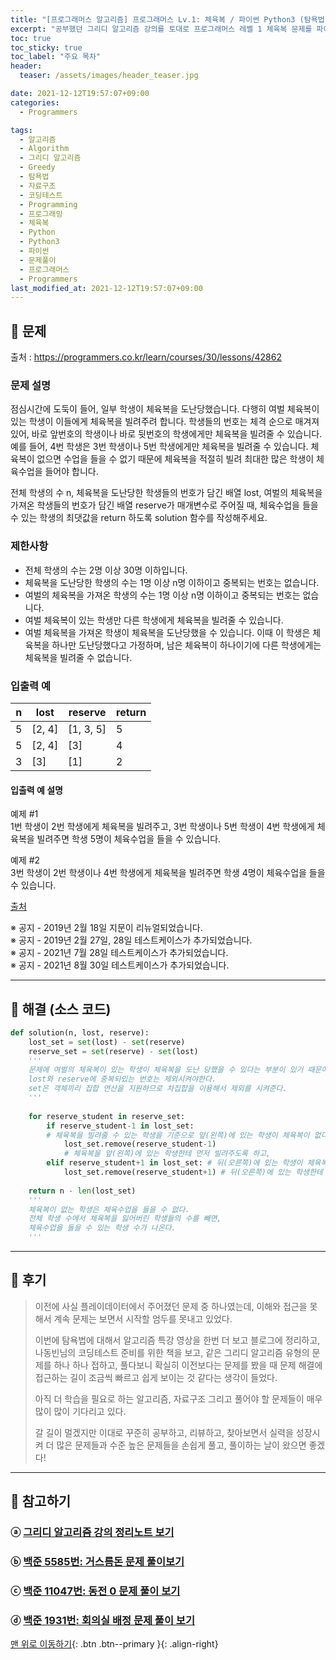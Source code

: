 ```yaml
---
title: "[프로그래머스 알고리즘] 프로그래머스 Lv.1: 체육복 / 파이썬 Python3 (탐욕법(Greedy))"
excerpt: "공부했던 그리디 알고리즘 강의를 토대로 프로그래머스 레벨 1 체육복 문제를 파이썬으로 풀어보았다."
toc: true
toc_sticky: true
toc_label: "주요 목차"
header:
  teaser: /assets/images/header_teaser.jpg

date: 2021-12-12T19:57:07+09:00
categories:
  - Programmers

tags:
  - 알고리즘
  - Algorithm
  - 그리디 알고리즘
  - Greedy
  - 탐욕법
  - 자료구조
  - 코딩테스트
  - Programming
  - 프로그래밍
  - 체육복
  - Python
  - Python3
  - 파이썬
  - 문제풀이
  - 프로그래머스
  - Programmers
last_modified_at: 2021-12-12T19:57:07+09:00
---
```


## 🔔 문제

출처 : <https://programmers.co.kr/learn/courses/30/lessons/42862>

### 문제 설명

점심시간에 도둑이 들어, 일부 학생이 체육복을 도난당했습니다. 다행히 여벌 체육복이 있는 학생이 이들에게 체육복을 빌려주려 합니다. 학생들의 번호는 체격 순으로 매겨져 있어, 바로 앞번호의 학생이나 바로 뒷번호의 학생에게만 체육복을 빌려줄 수 있습니다. 예를 들어, 4번 학생은 3번 학생이나 5번 학생에게만 체육복을 빌려줄 수 있습니다. 체육복이 없으면 수업을 들을 수 없기 때문에 체육복을 적절히 빌려 최대한 많은 학생이 체육수업을 들어야 합니다.

전체 학생의 수 n, 체육복을 도난당한 학생들의 번호가 담긴 배열 lost, 여벌의 체육복을 가져온 학생들의 번호가 담긴 배열 reserve가 매개변수로 주어질 때, 체육수업을 들을 수 있는 학생의 최댓값을 return 하도록 solution 함수를 작성해주세요.

### 제한사항

- 전체 학생의 수는 2명 이상 30명 이하입니다.
- 체육복을 도난당한 학생의 수는 1명 이상 n명 이하이고 중복되는 번호는 없습니다.
- 여벌의 체육복을 가져온 학생의 수는 1명 이상 n명 이하이고 중복되는 번호는 없습니다.
- 여벌 체육복이 있는 학생만 다른 학생에게 체육복을 빌려줄 수 있습니다.
- 여벌 체육복을 가져온 학생이 체육복을 도난당했을 수 있습니다. 이때 이 학생은 체육복을 하나만 도난당했다고 가정하며, 남은 체육복이 하나이기에 다른 학생에게는 체육복을 빌려줄 수 없습니다.

### 입출력 예

| n    | lost   | reserve   | return |
| ---- | ------ | --------- | ------ |
| 5    | [2, 4] | [1, 3, 5] | 5      |
| 5    | [2, 4] | [3]       | 4      |
| 3    | [3]    | [1]       | 2      |

#### 입출력 예 설명

예제 #1<br>1번 학생이 2번 학생에게 체육복을 빌려주고, 3번 학생이나 5번 학생이 4번 학생에게 체육복을 빌려주면 학생 5명이 체육수업을 들을 수 있습니다.

예제 #2<br>3번 학생이 2번 학생이나 4번 학생에게 체육복을 빌려주면 학생 4명이 체육수업을 들을 수 있습니다.

[출처](http://hsin.hr/coci/archive/2009_2010/contest6_tasks.pdf)

※ 공지 - 2019년 2월 18일 지문이 리뉴얼되었습니다.<br>※ 공지 - 2019년 2월 27일, 28일 테스트케이스가 추가되었습니다.<br>※ 공지 - 2021년 7월 28일 테스트케이스가 추가되었습니다.<br>※ 공지 - 2021년 8월 30일 테스트케이스가 추가되었습니다.

---

## 🔐 해결 (소스 코드)

```python
def solution(n, lost, reserve):
    lost_set = set(lost) - set(reserve)
    reserve_set = set(reserve) - set(lost)
    '''
    문제에 여벌의 체육복이 있는 학생이 체육복을 도난 당했을 수 있다는 부분이 있기 때문에,
    lost와 reserve에 중복되있는 번호는 제외시켜야한다.
    set은 객체끼리 집합 연산을 지원하므로 차집합을 이용해서 제외를 시켜준다.
    '''
    
    for reserve_student in reserve_set:
        if reserve_student-1 in lost_set: 
        # 체육복을 빌려줄 수 있는 학생을 기준으로 앞(왼쪽)에 있는 학생이 체육복이 없다면,  
            lost_set.remove(reserve_student-1) 
            # 체육복을 앞(왼쪽)에 있는 학생한테 먼저 빌려주도록 하고,
        elif reserve_student+1 in lost_set: # 뒤(오른쪽)에 있는 학생이 체육복이 없다면
            lost_set.remove(reserve_student+1) # 뒤(오른쪽)에 있는 학생한테 빌려주도록 하고, 잃어버린 학생 집합에서 지운다.
    
    return n - len(lost_set) 
    '''
    체육복이 없는 학생은 체육수업을 들을 수 없다.
    전체 학생 수에서 체육복을 잃어버린 학생들의 수를 빼면,
    체육수업을 들을 수 있는 학생 수가 나온다.
    '''
```

---

## 📝 후기

>이전에 사실 플레이데이터에서 주어졌던 문제 중 하나였는데, 이해와 접근을 못해서 계속 문제는 보면서 시작할 엄두를 못내고 있었다. 
>
>이번에 탐욕법에 대해서 알고리즘 특강 영상을 한번 더 보고 블로그에 정리하고, 나동빈님의 코딩테스트 준비를 위한 책을 보고, 같은 그리디 알고리즘 유형의 문제를 하나 하나 접하고, 풀다보니 확실히 이전보다는 문제를 봤을 때 문제 해결에 접근하는 길이 조금씩 빠르고 쉽게 보이는 것 같다는 생각이 들었다.
>
>아직 더 학습을 필요로 하는 알고리즘, 자료구조 그리고 풀어야 할 문제들이 매우 많이 많이 기다리고 있다.
>
>갈 길이 멀겠지만 이대로 꾸준히 공부하고, 리뷰하고, 찾아보면서 실력을 성장시켜 더 많은 문제들과 수준 높은 문제들을 손쉽게 풀고, 풀이하는 날이 왔으면 좋겠다!

---

## 👣 참고하기

### ⓐ [그리디 알고리즘 강의 정리노트 보기](https://iceman-brandon.github.io/playdata%20algo/%ED%83%90%EC%9A%95%EB%B2%95/)

### ⓑ [백준 5585번: 거스름돈 문제 풀이보기](https://iceman-brandon.github.io/boj/%EB%B0%B1%EC%A4%80_5585%EB%B2%88_%EA%B1%B0%EC%8A%A4%EB%A6%84%EB%8F%88/)

### ⓒ [백준 11047번: 동전 0 문제 풀이 보기](https://iceman-brandon.github.io/boj/%EB%B0%B1%EC%A4%80_11047%EB%B2%88_%EB%8F%99%EC%A0%84-0/)

### ⓓ [백준 1931번: 회의실 배정 문제 풀이 보기](https://iceman-brandon.github.io/boj/%EB%B0%B1%EC%A4%80_1931%EB%B2%88_%ED%9A%8C%EC%9D%98%EC%8B%A4-%EB%B0%B0%EC%A0%95/)

[맨 위로 이동하기](#){: .btn .btn--primary }{: .align-right}